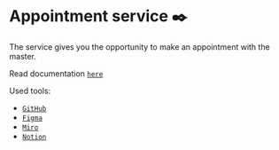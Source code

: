 # **Appointment service ✒️**

The service gives you the opportunity to make an appointment with the master.

Read documentation [`here`](./documentation/README.md "Documentation")

Used tools:

- [`GitHub`](https://github.com/ "GitHub")
- [`Figma`](https://www.figma.com/ "Figma")
- [`Miro`](https://miro.com/ "Miro")
- [`Notion`](https://www.notion.so/ "Notion")
